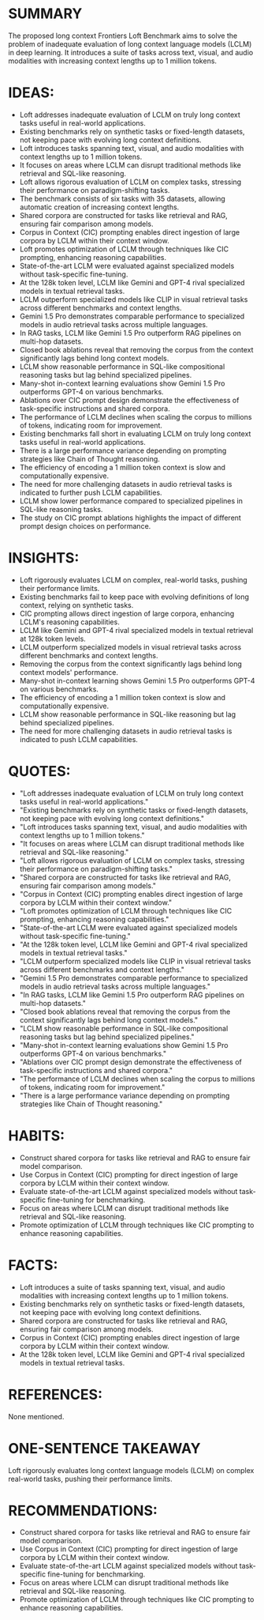 # SUMMARY
The proposed long context Frontiers Loft Benchmark aims to solve the problem of inadequate evaluation of long context language models (LCLM) in deep learning. It introduces a suite of tasks across text, visual, and audio modalities with increasing context lengths up to 1 million tokens.

# IDEAS:
- Loft addresses inadequate evaluation of LCLM on truly long context tasks useful in real-world applications.
- Existing benchmarks rely on synthetic tasks or fixed-length datasets, not keeping pace with evolving long context definitions.
- Loft introduces tasks spanning text, visual, and audio modalities with context lengths up to 1 million tokens.
- It focuses on areas where LCLM can disrupt traditional methods like retrieval and SQL-like reasoning.
- Loft allows rigorous evaluation of LCLM on complex tasks, stressing their performance on paradigm-shifting tasks.
- The benchmark consists of six tasks with 35 datasets, allowing automatic creation of increasing context lengths.
- Shared corpora are constructed for tasks like retrieval and RAG, ensuring fair comparison among models.
- Corpus in Context (CIC) prompting enables direct ingestion of large corpora by LCLM within their context window.
- Loft promotes optimization of LCLM through techniques like CIC prompting, enhancing reasoning capabilities.
- State-of-the-art LCLM were evaluated against specialized models without task-specific fine-tuning.
- At the 128k token level, LCLM like Gemini and GPT-4 rival specialized models in textual retrieval tasks.
- LCLM outperform specialized models like CLIP in visual retrieval tasks across different benchmarks and context lengths.
- Gemini 1.5 Pro demonstrates comparable performance to specialized models in audio retrieval tasks across multiple languages.
- In RAG tasks, LCLM like Gemini 1.5 Pro outperform RAG pipelines on multi-hop datasets.
- Closed book ablations reveal that removing the corpus from the context significantly lags behind long context models.
- LCLM show reasonable performance in SQL-like compositional reasoning tasks but lag behind specialized pipelines.
- Many-shot in-context learning evaluations show Gemini 1.5 Pro outperforms GPT-4 on various benchmarks.
- Ablations over CIC prompt design demonstrate the effectiveness of task-specific instructions and shared corpora.
- The performance of LCLM declines when scaling the corpus to millions of tokens, indicating room for improvement.
- Existing benchmarks fall short in evaluating LCLM on truly long context tasks useful in real-world applications.
- There is a large performance variance depending on prompting strategies like Chain of Thought reasoning.
- The efficiency of encoding a 1 million token context is slow and computationally expensive.
- The need for more challenging datasets in audio retrieval tasks is indicated to further push LCLM capabilities.
- LCLM show lower performance compared to specialized pipelines in SQL-like reasoning tasks.
- The study on CIC prompt ablations highlights the impact of different prompt design choices on performance.

# INSIGHTS:
- Loft rigorously evaluates LCLM on complex, real-world tasks, pushing their performance limits.
- Existing benchmarks fail to keep pace with evolving definitions of long context, relying on synthetic tasks.
- CIC prompting allows direct ingestion of large corpora, enhancing LCLM's reasoning capabilities.
- LCLM like Gemini and GPT-4 rival specialized models in textual retrieval at 128k token levels.
- LCLM outperform specialized models in visual retrieval tasks across different benchmarks and context lengths.
- Removing the corpus from the context significantly lags behind long context models' performance.
- Many-shot in-context learning shows Gemini 1.5 Pro outperforms GPT-4 on various benchmarks.
- The efficiency of encoding a 1 million token context is slow and computationally expensive.
- LCLM show reasonable performance in SQL-like reasoning but lag behind specialized pipelines.
- The need for more challenging datasets in audio retrieval tasks is indicated to push LCLM capabilities.

# QUOTES:
- "Loft addresses inadequate evaluation of LCLM on truly long context tasks useful in real-world applications."
- "Existing benchmarks rely on synthetic tasks or fixed-length datasets, not keeping pace with evolving long context definitions."
- "Loft introduces tasks spanning text, visual, and audio modalities with context lengths up to 1 million tokens."
- "It focuses on areas where LCLM can disrupt traditional methods like retrieval and SQL-like reasoning."
- "Loft allows rigorous evaluation of LCLM on complex tasks, stressing their performance on paradigm-shifting tasks."
- "Shared corpora are constructed for tasks like retrieval and RAG, ensuring fair comparison among models."
- "Corpus in Context (CIC) prompting enables direct ingestion of large corpora by LCLM within their context window."
- "Loft promotes optimization of LCLM through techniques like CIC prompting, enhancing reasoning capabilities."
- "State-of-the-art LCLM were evaluated against specialized models without task-specific fine-tuning."
- "At the 128k token level, LCLM like Gemini and GPT-4 rival specialized models in textual retrieval tasks."
- "LCLM outperform specialized models like CLIP in visual retrieval tasks across different benchmarks and context lengths."
- "Gemini 1.5 Pro demonstrates comparable performance to specialized models in audio retrieval tasks across multiple languages."
- "In RAG tasks, LCLM like Gemini 1.5 Pro outperform RAG pipelines on multi-hop datasets."
- "Closed book ablations reveal that removing the corpus from the context significantly lags behind long context models."
- "LCLM show reasonable performance in SQL-like compositional reasoning tasks but lag behind specialized pipelines."
- "Many-shot in-context learning evaluations show Gemini 1.5 Pro outperforms GPT-4 on various benchmarks."
- "Ablations over CIC prompt design demonstrate the effectiveness of task-specific instructions and shared corpora."
- "The performance of LCLM declines when scaling the corpus to millions of tokens, indicating room for improvement."
- "There is a large performance variance depending on prompting strategies like Chain of Thought reasoning."

# HABITS:
- Construct shared corpora for tasks like retrieval and RAG to ensure fair model comparison.
- Use Corpus in Context (CIC) prompting for direct ingestion of large corpora by LCLM within their context window.
- Evaluate state-of-the-art LCLM against specialized models without task-specific fine-tuning for benchmarking.
- Focus on areas where LCLM can disrupt traditional methods like retrieval and SQL-like reasoning.
- Promote optimization of LCLM through techniques like CIC prompting to enhance reasoning capabilities.

# FACTS:
- Loft introduces a suite of tasks spanning text, visual, and audio modalities with increasing context lengths up to 1 million tokens.
- Existing benchmarks rely on synthetic tasks or fixed-length datasets, not keeping pace with evolving long context definitions.
- Shared corpora are constructed for tasks like retrieval and RAG, ensuring fair comparison among models.
- Corpus in Context (CIC) prompting enables direct ingestion of large corpora by LCLM within their context window.
- At the 128k token level, LCLM like Gemini and GPT-4 rival specialized models in textual retrieval tasks.

# REFERENCES:
None mentioned.

# ONE-SENTENCE TAKEAWAY
Loft rigorously evaluates long context language models (LCLM) on complex real-world tasks, pushing their performance limits.

# RECOMMENDATIONS:
- Construct shared corpora for tasks like retrieval and RAG to ensure fair model comparison.
- Use Corpus in Context (CIC) prompting for direct ingestion of large corpora by LCLM within their context window.
- Evaluate state-of-the-art LCLM against specialized models without task-specific fine-tuning for benchmarking.
- Focus on areas where LCLM can disrupt traditional methods like retrieval and SQL-like reasoning.
- Promote optimization of LCLM through techniques like CIC prompting to enhance reasoning capabilities.